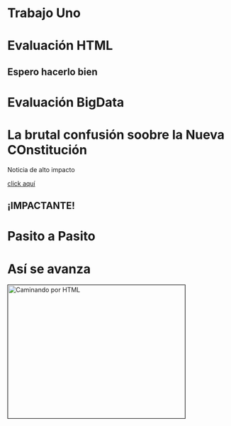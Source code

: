 # Trabajo Uno
<!DOCTYPE html>
<html lang= "es">
<head>
	<meta charset="utf-8">
	<meta name="viewport" content="width=device-width, initial-scale=1">
	<title>Evaluación BigData</title>
</head>
<body>
	<h1>Evaluación HTML</h1>
	<h2>Espero hacerlo bien</h2>
	<Div> 
		<h1>Evaluación BigData</h1>
		<Div>
			<h1>La brutal confusión soobre la Nueva COnstitución</h1>
			<p>Noticia de alto impacto</p>
			<a href="https://es-us.noticias.yahoo.com/desinformaci%C3%B3n-brutal-constituci%C3%B3n-propuesta-chile-113113978.html">click aquí</a>
			<h2>¡IMPACTANTE!</h2>
		</Div>
		<Div>
			<h1>Pasito a Pasito</h1>
		</Div>
	<Div>
		<h1>Así se avanza</h1>
		<img src="C:\Users\glori\Documents\GitHub\Trabajo-Uno\prueba.jpg" border="1" alt="Caminando por HTML" width="400" height="300"/>
</body>
</html>


